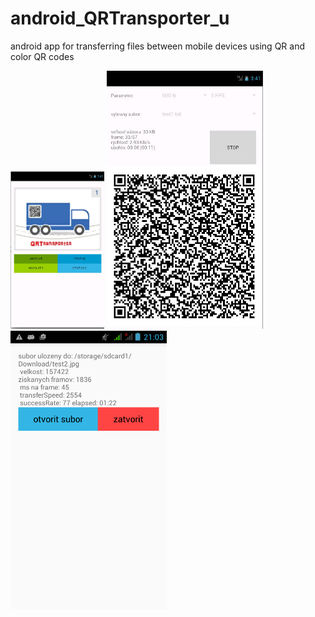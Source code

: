 # android_QRTransporter_u
android app for transferring files between mobile devices using QR and color QR codes

<img src="andr1.jpg" alt="Drawing" style="width: 150px; height:auto;"/>
<img src="andr2.jpg" alt="Drawing" style="max-width: 250px;"/>
<img src="stat.png" alt="Drawing" style="max-width: 250px;"/>
